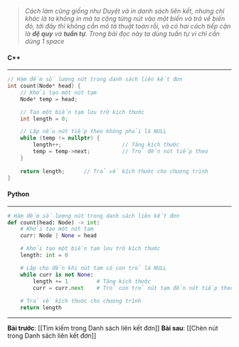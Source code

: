 > _Cách làm cũng giống như Duyệt và in danh sách liên kết, nhưng chỉ khác là ta không in mà ta cộng từng nút vào một biến và trả về biến đó, tới đây thì không cần mô tả thuật toán rồi, và có hai cách tiếp cận là **đệ quy** và **tuần tự**. Trong bài đọc này ta dùng tuần tự vì chỉ cần dùng 1 space_

#### C++
---
``` cpp
// Hàm đếm số lượng nút trong danh sách liên kết đơn
int count(Node* head) {
    // Khởi tạo một nút tạm
    Node* temp = head;

    // Tạo một biến tạm lưu trữ kích thước
    int length = 0;

    // Lặp nếu nút tiếp theo không phải là NULL
    while (temp != nullptr) {
        length++;                   // Tăng kích thước
        temp = temp->next;          // Trỏ đến nút tiếp theo
    }
    
    return length;      // Trả về kích thước cho chương trình
}
```
#### Python
---
``` python
# Hàm đếm số lượng nút trong danh sách liên kết đơn
def count(head: Node) -> int:
	# Khởi tạo một nút tạm
	curr: Node | None = head

	# Khởi tạo một biến tạm lưu trữ kích thước
	length: int = 0

	# Lặp cho đến khi nút tạm có con trỏ là NULL
	while curr is not None:
		length += 1			# Tăng kích thước			
		curr = curr.next	# Trỏ con trỏ nút tạm đến nút tiếp theo
	
	# Trả về kích thước cho chương trình
	return length
```
---
**Bài trước**: [[Tìm kiếm trong Danh sách liên kết đơn]]
**Bài sau**: [[Chèn nút trong Danh sách liên kết đơn]]